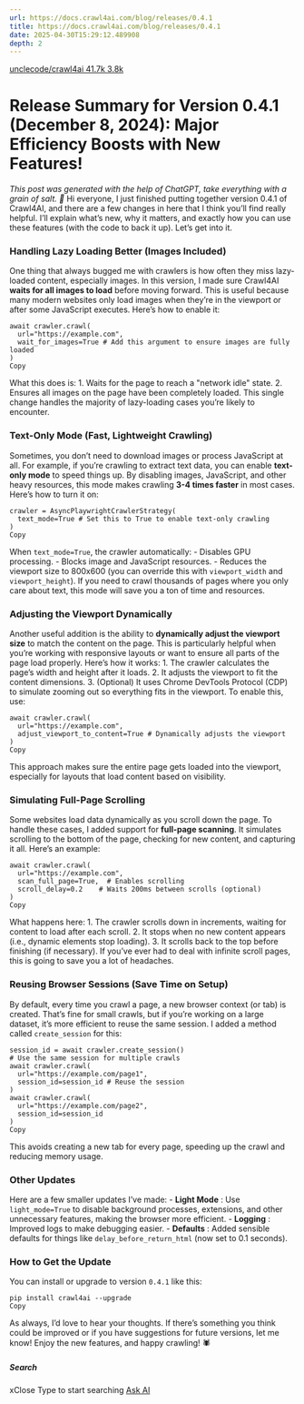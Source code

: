 ```yaml
---
url: https://docs.crawl4ai.com/blog/releases/0.4.1
title: https://docs.crawl4ai.com/blog/releases/0.4.1
date: 2025-04-30T15:29:12.489908
depth: 2
---
```


[ unclecode/crawl4ai 41.7k 3.8k ](https://github.com/unclecode/crawl4ai)
# Release Summary for Version 0.4.1 (December 8, 2024): Major Efficiency Boosts with New Features!
_This post was generated with the help of ChatGPT, take everything with a grain of salt. 🧂_
Hi everyone,
I just finished putting together version 0.4.1 of Crawl4AI, and there are a few changes in here that I think you’ll find really helpful. I’ll explain what’s new, why it matters, and exactly how you can use these features (with the code to back it up). Let’s get into it.
### Handling Lazy Loading Better (Images Included)
One thing that always bugged me with crawlers is how often they miss lazy-loaded content, especially images. In this version, I made sure Crawl4AI **waits for all images to load** before moving forward. This is useful because many modern websites only load images when they’re in the viewport or after some JavaScript executes.
Here’s how to enable it:
```
await crawler.crawl(
  url="https://example.com",
  wait_for_images=True # Add this argument to ensure images are fully loaded
)
Copy
```

What this does is: 1. Waits for the page to reach a "network idle" state. 2. Ensures all images on the page have been completely loaded.
This single change handles the majority of lazy-loading cases you’re likely to encounter.
### Text-Only Mode (Fast, Lightweight Crawling)
Sometimes, you don’t need to download images or process JavaScript at all. For example, if you’re crawling to extract text data, you can enable **text-only mode** to speed things up. By disabling images, JavaScript, and other heavy resources, this mode makes crawling **3-4 times faster** in most cases.
Here’s how to turn it on:
```
crawler = AsyncPlaywrightCrawlerStrategy(
  text_mode=True # Set this to True to enable text-only crawling
)
Copy
```

When `text_mode=True`, the crawler automatically: - Disables GPU processing. - Blocks image and JavaScript resources. - Reduces the viewport size to 800x600 (you can override this with `viewport_width` and `viewport_height`).
If you need to crawl thousands of pages where you only care about text, this mode will save you a ton of time and resources.
### Adjusting the Viewport Dynamically
Another useful addition is the ability to **dynamically adjust the viewport size** to match the content on the page. This is particularly helpful when you’re working with responsive layouts or want to ensure all parts of the page load properly.
Here’s how it works: 1. The crawler calculates the page’s width and height after it loads. 2. It adjusts the viewport to fit the content dimensions. 3. (Optional) It uses Chrome DevTools Protocol (CDP) to simulate zooming out so everything fits in the viewport.
To enable this, use:
```
await crawler.crawl(
  url="https://example.com",
  adjust_viewport_to_content=True # Dynamically adjusts the viewport
)
Copy
```

This approach makes sure the entire page gets loaded into the viewport, especially for layouts that load content based on visibility.
### Simulating Full-Page Scrolling
Some websites load data dynamically as you scroll down the page. To handle these cases, I added support for **full-page scanning**. It simulates scrolling to the bottom of the page, checking for new content, and capturing it all.
Here’s an example:
```
await crawler.crawl(
  url="https://example.com",
  scan_full_page=True,  # Enables scrolling
  scroll_delay=0.2    # Waits 200ms between scrolls (optional)
)
Copy
```

What happens here: 1. The crawler scrolls down in increments, waiting for content to load after each scroll. 2. It stops when no new content appears (i.e., dynamic elements stop loading). 3. It scrolls back to the top before finishing (if necessary).
If you’ve ever had to deal with infinite scroll pages, this is going to save you a lot of headaches.
### Reusing Browser Sessions (Save Time on Setup)
By default, every time you crawl a page, a new browser context (or tab) is created. That’s fine for small crawls, but if you’re working on a large dataset, it’s more efficient to reuse the same session.
I added a method called `create_session` for this:
```
session_id = await crawler.create_session()
# Use the same session for multiple crawls
await crawler.crawl(
  url="https://example.com/page1",
  session_id=session_id # Reuse the session
)
await crawler.crawl(
  url="https://example.com/page2",
  session_id=session_id
)
Copy
```

This avoids creating a new tab for every page, speeding up the crawl and reducing memory usage.
### Other Updates
Here are a few smaller updates I’ve made: - **Light Mode** : Use `light_mode=True` to disable background processes, extensions, and other unnecessary features, making the browser more efficient. - **Logging** : Improved logs to make debugging easier. - **Defaults** : Added sensible defaults for things like `delay_before_return_html` (now set to 0.1 seconds).
### How to Get the Update
You can install or upgrade to version `0.4.1` like this:
```
pip install crawl4ai --upgrade
Copy
```

As always, I’d love to hear your thoughts. If there’s something you think could be improved or if you have suggestions for future versions, let me know!
Enjoy the new features, and happy crawling! 🕷️
##### Search
xClose
Type to start searching
[ Ask AI ](https://docs.crawl4ai.com/core/ask-ai/ "Ask Crawl4AI Assistant")

